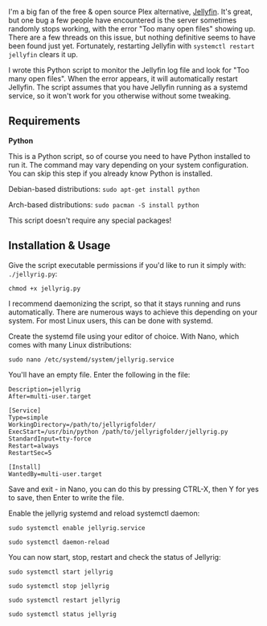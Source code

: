 I'm a big fan of the free & open source Plex alternative, [Jellyfin](https://github.com/jellyfin/jellyfin). It's great, but one bug a few people have encountered is the server sometimes randomly stops working, with the error "Too many open files" showing up. There are a few threads on this issue, but nothing definitive seems to have been found just yet. Fortunately, restarting Jellyfin with `systemctl restart jellyfin` clears it up.

I wrote this Python script to monitor the Jellyfin log file and look for "Too many open files". When the error appears, it will automatically restart Jellyfin. The script assumes that you have Jellyfin running as a systemd service, so it won't work for you otherwise without some tweaking.

## Requirements

**Python**

This is a Python script, so of course you need to have Python installed to run it. The command may vary depending on your system configuration. You can skip this step if you already know Python is installed.

Debian-based distributions: `sudo apt-get install python`

Arch-based distributions: `sudo pacman -S install python`

This script doesn't require any special packages!

## Installation & Usage

Give the script executable permissions if you'd like to run it simply with: `./jellyrig.py`:

`chmod +x jellyrig.py`

I recommend daemonizing the script, so that it stays running and runs automatically. There are numerous ways to achieve this depending on your system. For most Linux users, this can be done with systemd.

Create the systemd file using your editor of choice. With Nano, which comes with many Linux distributions:

`sudo nano /etc/systemd/system/jellyrig.service`

You'll have an empty file. Enter the following in the file:

```[Unit]
Description=jellyrig
After=multi-user.target

[Service]
Type=simple
WorkingDirectory=/path/to/jellyrigfolder/
ExecStart=/usr/bin/python /path/to/jellyrigfolder/jellyrig.py
StandardInput=tty-force
Restart=always
RestartSec=5

[Install]
WantedBy=multi-user.target
```

Save and exit - in Nano, you can do this by pressing CTRL-X, then Y for yes to save, then Enter to write the file.

Enable the jellyrig systemd and reload systemctl daemon:

`sudo systemctl enable jellyrig.service`

`sudo systemctl daemon-reload`

You can now start, stop, restart and check the status of Jellyrig:

`sudo systemctl start jellyrig`

`sudo systemctl stop jellyrig`

`sudo systemctl restart jellyrig`

`sudo systemctl status jellyrig`
